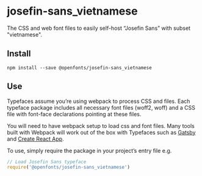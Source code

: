 
# josefin-sans_vietnamese

The CSS and web font files to easily self-host “Josefin Sans” with subset "vietnamese".

## Install

`npm install --save @openfonts/josefin-sans_vietnamese`

## Use

Typefaces assume you’re using webpack to process CSS and files. Each typeface
package includes all necessary font files (woff2, woff) and a CSS file with
font-face declarations pointing at these files.

You will need to have webpack setup to load css and font files. Many tools built
with Webpack will work out of the box with Typefaces such as [Gatsby](https://github.com/gatsbyjs/gatsby)
and [Create React App](https://github.com/facebookincubator/create-react-app).

To use, simply require the package in your project’s entry file e.g.

```javascript
// Load Josefin Sans typeface
require('@openfonts/josefin-sans_vietnamese')
```

